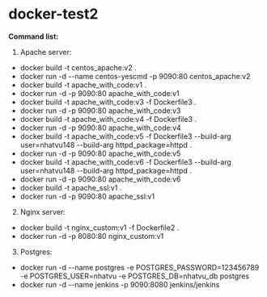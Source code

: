 # docker-test2
**Command list:**
1. Apache server:
* docker build -t centos_apache:v2 .
* docker run -d --name centos-yescmd -p 9090:80 centos_apache:v2
* docker build -t apache_with_code:v1 .
* docker run -d -p 9090:80 apache_with_code:v1
* docker build -t apache_with_code:v3 -f Dockerfile3 .
* docker run -d -p 9090:80 apache_with_code:v3
* docker build -t apache_with_code:v4 -f Dockerfile3 .
* docker run -d -p 9090:80 apache_with_code:v4
* docker build -t apache_with_code:v5 -f Dockerfile3 --build-arg user=nhatvu148 --build-arg httpd_package=httpd .
* docker run -d -p 9090:80 apache_with_code:v5
* docker build -t apache_with_code:v6 -f Dockerfile3 --build-arg user=nhatvu148 --build-arg httpd_package=httpd .
* docker run -d -p 9090:80 apache_with_code:v6
* docker build -t apache_ssl:v1 .
* docker run -d -p 9090:80 apache_ssl:v1
2. Nginx server:
* docker build -t nginx_custom:v1 -f Dockerfile2 .
* docker run -d -p 8080:80 nginx_custom:v1

3. Postgres:
* docker run -d --name postgres -e POSTGRES_PASSWORD=123456789 -e POSTGRES_USER=nhatvu -e POSTGRES_DB=nhatvu_db postgres
* docker run -d --name jenkins -p 9090:8080 jenkins/jenkins
